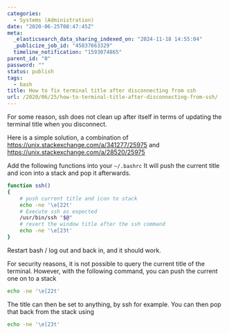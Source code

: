 ```yaml
---
categories:
  - Systems (Administration)
date: "2020-06-25T08:47:45Z"
meta:
  _elasticsearch_data_sharing_indexed_on: "2024-11-18 14:55:04"
  _publicize_job_id: "45837663329"
  timeline_notification: "1593074865"
parent_id: "0"
password: ""
status: publish
tags:
  - bash
title: How to fix terminal title after disconnecting from ssh
url: /2020/06/25/how-to-terminal-title-after-disconnecting-from-ssh/
---
```


For some reason, ssh does not clean up after itself in terms of updating the
terminal title when you disconnect.

Here is a simple solution, a combination of
<https://unix.stackexchange.com/a/341277/25975> and
<https://unix.stackexchange.com/a/28520/25975>

Add the following functions into your `~/.bashrc` It will push the current title
and icon into a stack and pop it afterwards.

```bash
function ssh()
{
    # push current title and icon to stack
    echo -ne '\e[22t'
    # Execute ssh as expected
    /usr/bin/ssh "$@"
    # revert the window title after the ssh command
    echo -ne '\e[23t'
}
```

Restart bash / log out and back in, and it should work.

For security reasons, it is not possible to query the current title of the
terminal. However, with the following command, you can push the current one on
to a stack

```bash
echo -ne '\e[22t'
```

The title can then be set to anything, by ssh for example. You can then pop that
back from the stack using

```bash
echo -ne '\e[23t'
```
